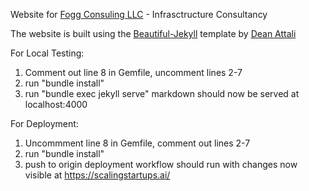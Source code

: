 Website for [Fogg Consuling LLC](https://scalingstartups.ai/) - Infrasctructure Consultancy 

The website is built using the [Beautiful-Jekyll](https://beautifuljekyll.com/) template by [Dean Attali](https://deanattali.com/)

For Local Testing:
  1. Comment out line 8 in Gemfile, uncomment lines 2-7
  2. run "bundle install"
  3. run "bundle exec jekyll serve"
markdown should now be served at localhost:4000

For Deployment:
  1. Uncommment line 8 in Gemfile, comment out lines 2-7
  2. run "bundle install"
  3. push to origin 
deployment workflow should run with changes now visible at https://scalingstartups.ai/